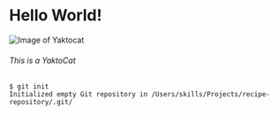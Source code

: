 # Hello World!
![Image of Yaktocat](https://octodex.github.com/images/yaktocat.png)
###### This is a YaktoCat
```
$ git init
Initialized empty Git repository in /Users/skills/Projects/recipe-repository/.git/
```

